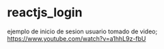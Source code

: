 # reactjs_login
ejemplo de inicio de sesion usuario
tomado de video; https://www.youtube.com/watch?v=a1hhL9z-fbU
